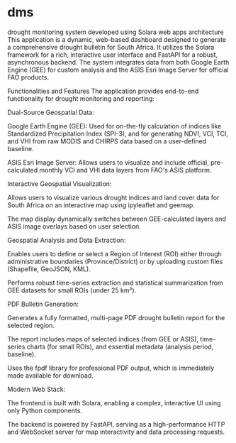 # dms
drought monitoring system developed using Solara web apps architecture 
This application is a dynamic, web-based dashboard designed to generate a comprehensive drought bulletin for South Africa. It utilizes the Solara framework for a rich, interactive user interface and FastAPI for a robust, asynchronous backend. The system integrates data from both Google Earth Engine (GEE) for custom analysis and the ASIS Esri Image Server for official FAO products.

Functionalities and Features
The application provides end-to-end functionality for drought monitoring and reporting:

Dual-Source Geospatial Data:

 Google Earth Engine (GEE): Used for on-the-fly calculation of indices like Standardized Precipitation Index (SPI-3), and for generating NDVI, VCI, TCI, and VHI from raw MODIS and CHIRPS data based on a user-defined baseline.

 ASIS Esri Image Server: Allows users to visualize and include official, pre-calculated monthly VCI and VHI data layers from FAO's ASIS platform.



Interactive Geospatial Visualization:

 Allows users to visualize various drought indices and land cover data for South Africa on an interactive map using ipyleaflet and geemap.

 The map display dynamically switches between GEE-calculated layers and ASIS image overlays based on user selection.

Geospatial Analysis and Data Extraction:

  Enables users to define or select a Region of Interest (ROI) either through administrative boundaries (Province/District) or by uploading custom files (Shapefile, GeoJSON, KML).

  Performs robust time-series extraction and statistical summarization from GEE datasets for small ROIs (under 25 km²).

PDF Bulletin Generation:

  Generates a fully formatted, multi-page PDF drought bulletin report for the selected region.

  The report includes maps of selected indices (from GEE or ASIS), time-series charts (for small ROIs), and essential metadata (analysis period, baseline).

  Uses the fpdf library for professional PDF output, which is immediately made available for download.

Modern Web Stack:

  The frontend is built with Solara, enabling a complex, interactive UI using only Python components.

  The backend is powered by FastAPI, serving as a high-performance HTTP and WebSocket server for map interactivity and data processing requests.
